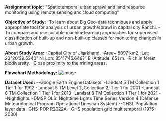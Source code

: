 **Assignment topic:**
"Spatiotemporal urban sprawl and land resource monitoring using remote sensing and cloud computing"

**Objective of Study:**
-To learn about Big Geo-data techniques and apply appropriate tool for analysis of urban growth/sprawl in capital city Ranchi.
-To compare and use suitable machine learning approaches for supervised classification of built-up and non-built-up classes for monitoring changes in urban growth.

**About Study Area:**
-Capital City of Jharkhand.
-Area~ 5097 km2
-Lat: 23°20’39.5340” N; Lon: 85°17’45.6468” E
-Altitude: 651 m.
-Rich in forest biodiversity.
-Close proximity to the mining areas.


**Flowchart Methodology:**
![image](https://user-images.githubusercontent.com/132039690/235301544-4582b19a-87d7-4f80-9aa5-955d5effb7a9.png)

**Dataset Used:**
--Google Earth Engine Datasets:
-Landsat 5 TM Collection 1 Tier 1 for 1992
-Landsat 5 TM Level 2, Collection 2, Tier 1 for 2001
-Landsat 8 TM Collection 1 Tier 1 for 2013
-Landsat 8 TM Collection 1 Tier 1 for 2021
--Nightlights:
-DMSP OLS: Nighttime Lights Time Series Version 4 (Defense Meteorological Program Operational Linescan System)
--GHSL Population layer data 
-GHS-POP R2022A - GHS population grid multitemporal (1975-2030)



